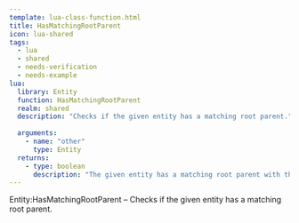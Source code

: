 ```yaml
---
template: lua-class-function.html
title: HasMatchingRootParent
icon: lua-shared
tags:
  - lua
  - shared
  - needs-verification
  - needs-example
lua:
  library: Entity
  function: HasMatchingRootParent
  realm: shared
  description: "Checks if the given entity has a matching root parent."
  
  arguments:
    - name: "other"
      type: Entity
  returns:
    - type: boolean
      description: "The given entity has a matching root parent with this entity."
---
```


<div class="lua__search__keywords">
Entity:HasMatchingRootParent &#x2013; Checks if the given entity has a matching root parent.
</div>
